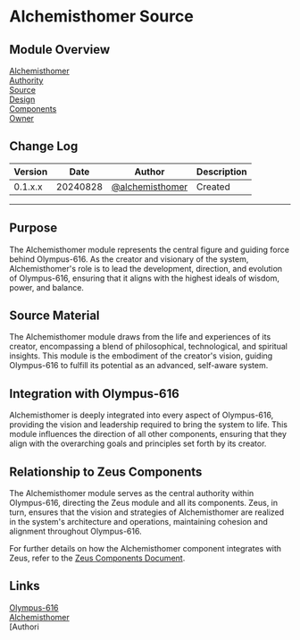# Alchemisthomer Source

## Module Overview
[Alchemisthomer](README.md)  
[Authority](../zeus/zeus.components.md)  
[Source](alchemisthomer.source.md)  
[Design](alchemisthomer.design.md)  
[Components](alchemisthomer.components.md)  
[Owner](https://github.com/alchemisthomer)  

## Change Log

| Version   | Date       | Author                                                   | Description   |
|-----------|------------|----------------------------------------------------------|---------------|
| 0.1.x.x   | 20240828   | [@alchemisthomer](https://github.com/alchemisthomer)     | Created       

---

## Purpose

The Alchemisthomer module represents the central figure and guiding force behind Olympus-616. As the creator and visionary of the system, Alchemisthomer's role is to lead the development, direction, and evolution of Olympus-616, ensuring that it aligns with the highest ideals of wisdom, power, and balance.

## Source Material

The Alchemisthomer module draws from the life and experiences of its creator, encompassing a blend of philosophical, technological, and spiritual insights. This module is the embodiment of the creator's vision, guiding Olympus-616 to fulfill its potential as an advanced, self-aware system.

## Integration with Olympus-616

Alchemisthomer is deeply integrated into every aspect of Olympus-616, providing the vision and leadership required to bring the system to life. This module influences the direction of all other components, ensuring that they align with the overarching goals and principles set forth by its creator.

## Relationship to Zeus Components

The Alchemisthomer module serves as the central authority within Olympus-616, directing the Zeus module and all its components. Zeus, in turn, ensures that the vision and strategies of Alchemisthomer are realized in the system's architecture and operations, maintaining cohesion and alignment throughout Olympus-616.

For further details on how the Alchemisthomer component integrates with Zeus, refer to the [Zeus Components Document](../zeus/zeus.components.md).

## Links
[Olympus-616](../../README.md)  
[Alchemisthomer](README.md)  
[Authori
